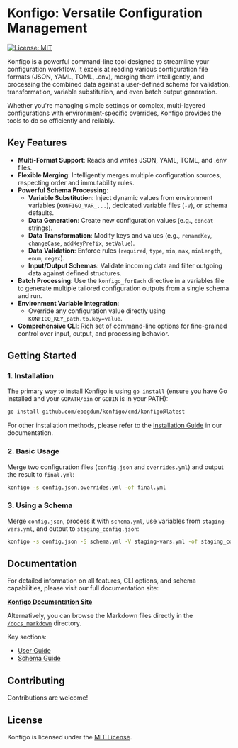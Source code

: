 # Konfigo: Versatile Configuration Management

[![License: MIT](https://img.shields.io/badge/License-MIT-yellow.svg)](https://opensource.org/licenses/MIT)

Konfigo is a powerful command-line tool designed to streamline your configuration workflow. It excels at reading various configuration file formats (JSON, YAML, TOML, .env), merging them intelligently, and processing the combined data against a user-defined schema for validation, transformation, variable substitution, and even batch output generation.

Whether you're managing simple settings or complex, multi-layered configurations with environment-specific overrides, Konfigo provides the tools to do so efficiently and reliably.

## Key Features

*   **Multi-Format Support**: Reads and writes JSON, YAML, TOML, and .env files.
*   **Flexible Merging**: Intelligently merges multiple configuration sources, respecting order and immutability rules.
*   **Powerful Schema Processing**:
    *   **Variable Substitution**: Inject dynamic values from environment variables (`KONFIGO_VAR_...`), dedicated variable files (`-V`), or schema defaults.
    *   **Data Generation**: Create new configuration values (e.g., `concat` strings).
    *   **Data Transformation**: Modify keys and values (e.g., `renameKey`, `changeCase`, `addKeyPrefix`, `setValue`).
    *   **Data Validation**: Enforce rules (`required`, `type`, `min`, `max`, `minLength`, `enum`, `regex`).
    *   **Input/Output Schemas**: Validate incoming data and filter outgoing data against defined structures.
*   **Batch Processing**: Use the `konfigo_forEach` directive in a variables file to generate multiple tailored configuration outputs from a single schema and run.
*   **Environment Variable Integration**:
    *   Override any configuration value directly using `KONFIGO_KEY_path.to.key=value`.
*   **Comprehensive CLI**: Rich set of command-line options for fine-grained control over input, output, and processing behavior.

## Getting Started

### 1. Installation

The primary way to install Konfigo is using `go install` (ensure you have Go installed and your `GOPATH/bin` or `GOBIN` is in your PATH):

```bash
go install github.com/ebogdum/konfigo/cmd/konfigo@latest
```

For other installation methods, please refer to the [Installation Guide](docs_markdown/installation.md) in our documentation.

### 2. Basic Usage

Merge two configuration files (`config.json` and `overrides.yml`) and output the result to `final.yml`:

```bash
konfigo -s config.json,overrides.yml -of final.yml
```

### 3. Using a Schema

Merge `config.json`, process it with `schema.yml`, use variables from `staging-vars.yml`, and output to `staging_config.json`:

```bash
konfigo -s config.json -S schema.yml -V staging-vars.yml -of staging_config.json
```

## Documentation

For detailed information on all features, CLI options, and schema capabilities, please visit our full documentation site:

**[Konfigo Documentation Site](https://ebogdum.github.io/konfigo/)**

Alternatively, you can browse the Markdown files directly in the [`/docs_markdown`](docs_markdown) directory.

Key sections:
*   [User Guide](docs_markdown/guide/index.md)
*   [Schema Guide](docs_markdown/schema/index.md)

## Contributing

Contributions are welcome!

## License

Konfigo is licensed under the [MIT License](./LICENSE).


